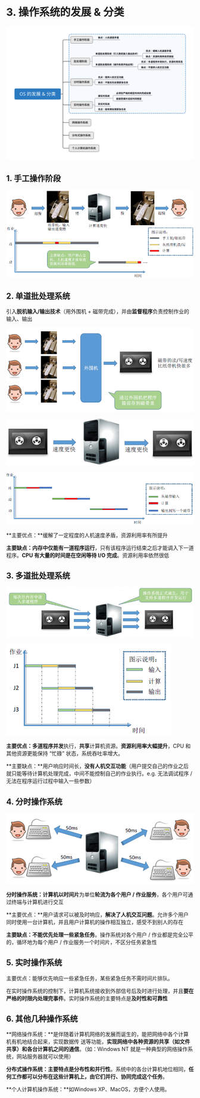 # 3. 操作系统的发展 & 分类

![](../.gitbook/assets/os-de-fa-zhan-fen-lei-.svg)

## 1. 手工操作阶段

![](../.gitbook/assets/image%20%2811%29.png)

## 2. 单道批处理系统

引入**脱机输入/输出技术**（用外围机 + 磁带完成），并由**监督程序**负责控制作业的输入、输出

![](../.gitbook/assets/image%20%284%29.png)

![](../.gitbook/assets/image%20%287%29.png)

![](../.gitbook/assets/image%20%286%29.png)

**主要优点：**缓解了一定程度的人机速度矛盾，资源利用率有所提升

**主要缺点：内存中仅能有一道程序运行**，只有该程序运行结束之后才能调入下一道程序。**CPU 有大量的时间是在空闲等待 I/O 完成**。资源利用率依然很低

## 3. 多道批处理系统

![](../.gitbook/assets/image%20%282%29.png)

![](../.gitbook/assets/image%20%283%29.png)

**主要优点：**多道程序**并发**执行，**共享**计算机资源。**资源利用率大幅提升**，CPU 和其他资源更能保持 “忙碌” 状态，系统吞吐率增大。

**主要缺点：**用户响应时间长，**没有人机交互功能**（用户提交自己的作业之后就只能等待计算机处理完成，中间不能控制自己的作业执行。e.g. 无法调试程序 / 无法在程序运行过程中输入一些参数）

## 4. 分时操作系统

![](../.gitbook/assets/image%20%288%29.png)

**分时操作系统：**计算机以**时间片**为单位**轮流为各个用户 / 作业服务**，各个用户可通过终端与计算机进行交互

**主要优点：**用户请求可以被及时响应，**解决了人机交互问题**。允许多个用户同时使用一台计算机，并且用户计算机的操作相互独立，感受不到别人的存在

**主要缺点：不能优先处理一些紧急任务**。操作系统对各个用户 / 作业都是完全公平的，循环地为每个用户 / 作业服务一个时间片，不区分任务紧急性

## 5. 实时操作系统

主要优点：能够优先响应一些紧急任务，某些紧急任务不需时间片排队。

在实时操作系统的控制下，计算机系统接收到外部信号后及时进行处理，并且**要在严格的时限内处理完事件**。实时操作系统的主要特点是**及时性和可靠性**

## 6. 其他几种操作系统

**网络操作系统：**是伴随着计算机网络的发展而诞生的，能把网络中各个计算机有机地结合起来，实现数据传 送等功能，**实现网络中各种资源的共享（如文件共享）和各台计算机之间的通信**。（如：Windows NT 就是一种典型的网络操作系统，网站服务器就可以使用）

**分布式操作系统：**主要特点是**分布性和并行性**。系统中的各台计算机地位相同，**任何工作都可以分布在这些计算机上，由它们并行、协同完成这个任务**。

**个人计算机操作系统：**如Windows XP、MacOS，方便个人使用。

